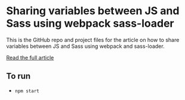 # Sharing variables between JS and Sass using webpack sass-loader

This is the GitHub repo and project files for the article on how to share variables between JS and Sass using webpack and sass-loader.

[Read the full article](https://medium.com/@paul.motionimaging/sharing-variables-between-js-and-sass-using-webpack-sass-loader-713f51fa7fa0)

## To run
- `npm start`
